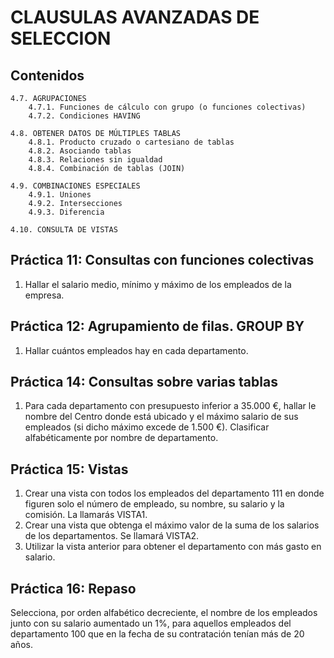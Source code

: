 # CLAUSULAS AVANZADAS DE SELECCION

## Contenidos

    4.7. AGRUPACIONES
        4.7.1. Funciones de cálculo con grupo (o funciones colectivas)
        4.7.2. Condiciones HAVING

    4.8. OBTENER DATOS DE MÚLTIPLES TABLAS
        4.8.1. Producto cruzado o cartesiano de tablas
        4.8.2. Asociando tablas
        4.8.3. Relaciones sin igualdad
        4.8.4. Combinación de tablas (JOIN)

    4.9. COMBINACIONES ESPECIALES
        4.9.1. Uniones
        4.9.2. Intersecciones
        4.9.3. Diferencia

    4.10. CONSULTA DE VISTAS

## Práctica 11: Consultas con funciones colectivas

1. Hallar el salario medio, mínimo y máximo de los empleados de la empresa.

## Práctica 12: Agrupamiento de filas. GROUP BY

1. Hallar cuántos empleados hay en cada departamento.

## Práctica 14: Consultas sobre varias tablas

1. Para cada departamento con presupuesto inferior a 35.000 €, hallar le nombre del Centro donde está ubicado y el máximo salario de sus empleados (si dicho máximo excede de 1.500 €). Clasificar alfabéticamente por nombre de departamento.

## Práctica 15: Vistas

1. Crear una vista con todos los empleados del departamento 111 en donde figuren solo el número de empleado, su nombre, su salario y la comisión. La llamarás VISTA1.
1. Crear una vista que obtenga el máximo valor de la suma de los salarios de los departamentos. Se llamará VISTA2.
1. Utilizar la vista anterior para obtener el departamento con más gasto en salario.

## Práctica 16: Repaso

Selecciona, por orden alfabético decreciente, el nombre de los empleados junto con su salario aumentado un 1%, para aquellos empleados del departamento 100 que en la fecha de su contratación tenían más de 20 años.
